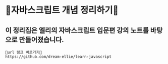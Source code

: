 # 🌟자바스크립트 개념 정리하기🌟

## 이 정리집은 엘리의 자바스크립트 입문편 강의 노트를 바탕으로 만들어졌습니다.

```url
🌟url 링크 바로가기🌟
https://github.com/dream-ellie/learn-javascript
```
